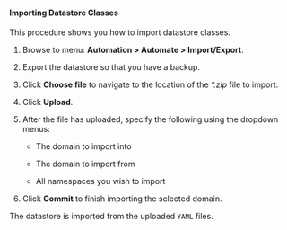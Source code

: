 #### Importing Datastore Classes

This procedure shows you how to import datastore classes.

1.  Browse to menu: **Automation > Automate > Import/Export**.

2.  Export the datastore so that you have a backup.

3.  Click **Choose file** to navigate to the location of the *\*.zip*
    file to import.

4.  Click **Upload**.

5.  After the file has uploaded, specify the following using the
    dropdown menus:

      - The domain to import into

      - The domain to import from

      - All namespaces you wish to import

6.  Click **Commit** to finish importing the selected domain.

The datastore is imported from the uploaded `YAML` files.
